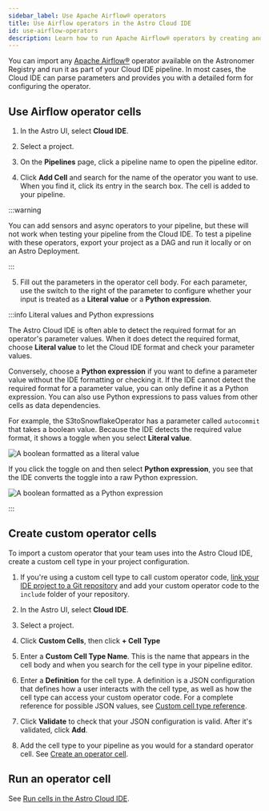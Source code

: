 ```yaml
---
sidebar_label: Use Apache Airflow® operators
title: Use Airflow operators in the Astro Cloud IDE
id: use-airflow-operators
description: Learn how to run Apache Airflow® operators by creating and configuring operator cells in the Astro Cloud IDE.
---
```


You can import any [Apache Airflow®](https://airflow.apache.org) operator available on the Astronomer Registry and run it as part of your Cloud IDE pipeline. In most cases, the Cloud IDE can parse parameters and provides you with a detailed form for configuring the operator. 

## Use Airflow operator cells

1. In the Astro UI, select **Cloud IDE**.

2. Select a project.

3. On the **Pipelines** page, click a pipeline name to open the pipeline editor.

4. Click **Add Cell** and search for the name of the operator you want to use. When you find it, click its entry in the search box. The cell is added to your pipeline.

  :::warning

  You can add sensors and async operators to your pipeline, but these will not work when testing your pipeline from the Cloud IDE. To test a pipeline with these operators, export your project as a DAG and run it locally or on an Astro Deployment.

  :::

5. Fill out the parameters in the operator cell body. For each parameter, use the switch to the right of the parameter to configure whether your input is treated as a **Literal value** or a **Python expression**.

:::info Literal values and Python expressions

The Astro Cloud IDE is often able to detect the required format for an operator's parameter values. When it does detect the required format, choose **Literal value** to let the Cloud IDE format and check your parameter values.

Conversely, choose a **Python expression** if you want to define a parameter value without the IDE formatting or checking it. If the IDE cannot detect the required format for a parameter value, you can only define it as a Python expression. You can also use Python expressions to pass values from other cells as data dependencies.

For example, the S3toSnowflakeOperator has a parameter called `autocommit` that takes a boolean value. Because the IDE detects the required value format, it shows a toggle when you select **Literal value**. 

![A boolean formatted as a literal value](/img/cloud-ide/literal-value.png)

If you click the toggle on and then select **Python expression**, you see that the IDE converts the toggle into a raw Python expression.

![A boolean formatted as a Python expression](/img/cloud-ide/python-expression.png)

:::

## Create custom operator cells

To import a custom operator that your team uses into the Astro Cloud IDE, create a custom cell type in your project configuration.

1. If you're using a custom cell type to call custom operator code, [link your IDE project to a Git repository](deploy-project.md#commit-your-project-to-a-git-repository) and add your custom operator code to the `include` folder of your repository.
   
2. In the Astro UI, select **Cloud IDE**.

3. Select a project.

4. Click **Custom Cells**, then click **+ Cell Type**

5. Enter a **Custom Cell Type Name**. This is the name that appears in the cell body and when you search for the cell type in your pipeline editor. 

6. Enter a **Definition** for the cell type. A definition is a JSON configuration that defines how a user interacts with the cell type, as well as how the cell type can access your custom operator code. For a complete reference for possible JSON values, see [Custom cell type reference](custom-cell-reference.md).

7. Click **Validate** to check that your JSON configuration is valid. After it's validated, click **Add**.

8. Add the cell type to your pipeline as you would for a standard operator cell. See [Create an operator cell](#create-an-operator-cell).

## Run an operator cell

See [Run cells in the Astro Cloud IDE](run-cells.md).
